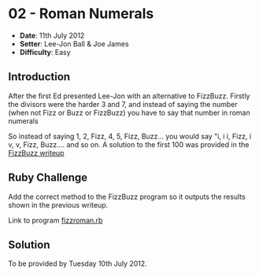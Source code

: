 # 02 - Roman Numerals
* **Date**: 11th July 2012
* **Setter**: Lee-Jon Ball & Joe James
* **Difficulty**: Easy

## Introduction
After the first Ed presented Lee-Jon with an alternative to FizzBuzz. Firstly the divisors were the harder 3 and 7, and instead of saying the number (when not Fizz or Buzz or FizzBuzz) you have to say that number in roman numerals

So instead of saying 1, 2, Fizz, 4, 5, Fizz, Buzz... you would say "i, i i, Fizz, i v, v, Fizz, Buzz.... and so on. A solution to the first 100 was provided in the [FizzBuzz writeup](http://github.com/Alliants/codekata/01_FizzBuzz/solution.md)

## Ruby Challenge
Add the correct method to the FizzBuzz program so it outputs the results shown in the previous writeup.

Link to program [fizzroman.rb](http://github.com/Alliants/codekata/02_RomanNumerals/fizzroman.rb)

## Solution
To be provided by Tuesday 10th July 2012.
